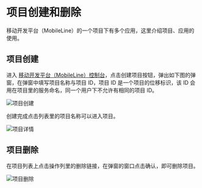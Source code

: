 # 项目创建和删除

移动开发平台（MobileLine）的一个项目下有多个应用，这里介绍项目、应用的使用。

## 项目创建

进入 [移动开发平台（MobileLine）控制台](http://console.tce.fsphere.cn/tac)，点击创建项目按钮，弹出如下图的弹窗，在弹窗中填写项目名称与项目 ID，项目 ID 是一个项目的位移标识，该 ID 会用在项目里的服务命名，同一个用户下不允许有相同的项目 ID。

![项目创建](https://tacimg-1253960454.cos.ap-guangzhou.myqcloud.com/guides/project/project_create.jpg)

创建完成点击列表里的项目名称可以进入项目。

![项目详情](https://tacimg-1253960454.cos.ap-guangzhou.myqcloud.com/guides/project/project_detail.jpg)

## 项目删除

在项目列表上点击操作列里的删除链接，在弹窗的窗口点击确认，即可删除项目。

![项目删除](https://tacimg-1253960454.cos.ap-guangzhou.myqcloud.com/guides/project/project_delete.jpg)
